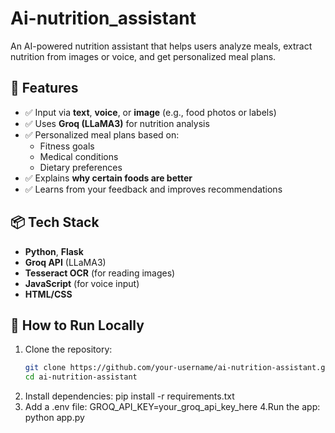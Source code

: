 # Ai-nutrition_assistant

An AI-powered nutrition assistant that helps users analyze meals, extract nutrition from images or voice, and get personalized meal plans.

## 🌟 Features

- ✅ Input via **text**, **voice**, or **image** (e.g., food photos or labels)
- ✅ Uses **Groq (LLaMA3)** for nutrition analysis
- ✅ Personalized meal plans based on:
  - Fitness goals
  - Medical conditions
  - Dietary preferences
- ✅ Explains **why certain foods are better**
- ✅ Learns from your feedback and improves recommendations

## 📦 Tech Stack

- **Python**, **Flask**
- **Groq API** (LLaMA3)
- **Tesseract OCR** (for reading images)
- **JavaScript** (for voice input)
- **HTML/CSS**

## 🚀 How to Run Locally

1. Clone the repository:
   ```bash
   git clone https://github.com/your-username/ai-nutrition-assistant.git
   cd ai-nutrition-assistant
2. Install dependencies:
     pip install -r requirements.txt
3. Add a .env file:
     GROQ_API_KEY=your_groq_api_key_here
4.Run the app:
    python app.py
